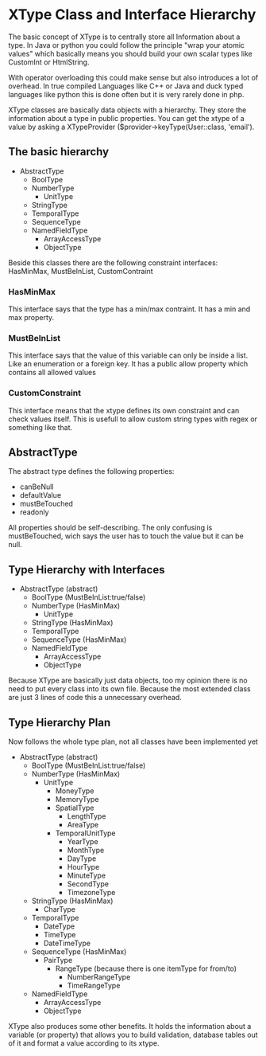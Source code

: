 # XType Class and Interface Hierarchy

The basic concept of XType is to centrally store all Information about a type. In Java or python you could follow the principle "wrap your atomic values" which basically means you should build your own scalar types like CustomInt or HtmlString.

With operator overloading this could make sense but also introduces a lot of overhead. In true compiled Languages like C++ or Java and duck typed languages like python this is done often but it is very rarely done in php.

XType classes are basically data objects with a hierarchy. They store the information about a type in public properties. You can get the xtype of a value by asking a XTypeProvider ($provider->keyType(User::class, 'email').

## The basic hierarchy


  * AbstractType
    * BoolType
    * NumberType
        * UnitType
    * StringType
    * TemporalType
    * SequenceType
    * NamedFieldType
        * ArrayAccessType
        * ObjectType

Beside this classes there are the following constraint interfaces:
HasMinMax, MustBeInList, CustomContraint

### HasMinMax
This interface says that the type has a min/max contraint. It has a
min and max property.

### MustBeInList
This interface says that the value of this variable can only be inside a list. Like an enumeration or a foreign key. It has a public allow property which
contains all allowed values

### CustomConstraint
This interface means that the xtype defines its own constraint and can check values itself. This is usefull to allow custom string types with regex or something like that.

## AbstractType
The abstract type defines the following properties:

  * canBeNull
  * defaultValue
  * mustBeTouched
  * readonly

All properties should be self-describing. The only confusing is mustBeTouched, wich says the user has to touch the value but it can be null. 

## Type Hierarchy with Interfaces

 * AbstractType (abstract)
    * BoolType (MustBeInList:true/false)
    * NumberType (HasMinMax)
        * UnitType
    * StringType (HasMinMax)
    * TemporalType
    * SequenceType (HasMinMax)
    * NamedFieldType
        * ArrayAccessType
        * ObjectType

Because XType are basically just data objects, too my opinion there is no need to put every class into its own file. Because the most extended class are just 3 lines of code this a unnecessary overhead.

## Type Hierarchy Plan

Now follows the whole type plan, not all classes have been implemented yet

 * AbstractType (abstract)
    * BoolType (MustBeInList:true/false)
    * NumberType (HasMinMax)
        * UnitType
            * MoneyType
            * MemoryType
            * SpatialType
               * LengthType
               * AreaType
            * TemporalUnitType
               * YearType
               * MonthType
               * DayType
               * HourType
               * MinuteType
               * SecondType
               * TimezoneType
    * StringType (HasMinMax)
       * CharType
    * TemporalType
        * DateType
        * TimeType
        * DateTimeType
    * SequenceType (HasMinMax)
        * PairType
            * RangeType (because there is one itemType for from/to)
               * NumberRangeType
               * TimeRangeType
    * NamedFieldType
        * ArrayAccessType
        * ObjectType


XType also produces some other benefits. It holds the information about a variable (or property) that allows you to build validation, database tables out of it and format a value according to its xtype.
